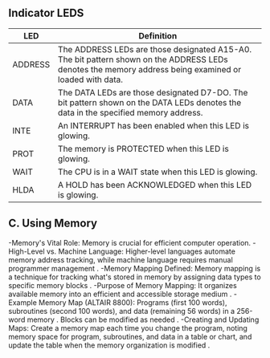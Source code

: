 ## Indicator LEDS

| LED | Definition |
|--------|---------|
| ADDRESS | The ADDRESS LEDs are those designated A15-A0. The bit pattern shown on the ADDRESS LEDs denotes the memory address being examined or loaded with data.|
| DATA | The DATA LEDs are those designated D7-DO. The bit pattern shown on the DATA LEDs denotes the data in the specified memory address. |
| INTE | An INTERRUPT has been enabled when this LED is glowing. |
| PROT | The memory is PROTECTED when this LED is glowing. |
| WAIT | The CPU is in a WAIT state when this LED is glowing.|
| HLDA | A HOLD has been ACKNOWLEDGED when this LED is glowing. |


## C. Using Memory

-Memory's Vital Role: Memory is crucial for efficient computer operation.
-High-Level vs. Machine Language: Higher-level languages automate memory address tracking, while machine language requires manual programmer management .
-Memory Mapping Defined: Memory mapping is a technique for tracking what's stored in memory by assigning data types to specific memory blocks .
-Purpose of Memory Mapping: It organizes available memory into an efficient and accessible storage medium .
-Example Memory Map (ALTAIR 8800): Programs (first 100 words), subroutines (second 100 words), and data (remaining 56 words) in a 256-word memory . Blocks can be modified as needed .
-Creating and Updating Maps: Create a memory map each time you change the program, noting memory space for program, subroutines, and data in a table or chart, and update the table when the memory organization is modified . 
